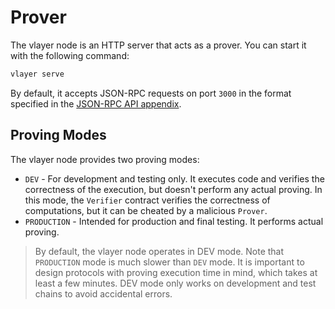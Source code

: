 # Prover

The vlayer node is an HTTP server that acts as a prover. You can start it with the following command:

```sh
vlayer serve
```

By default, it accepts JSON-RPC requests on port `3000` in the format specified in the [JSON-RPC API appendix](/appendix/api.md).

## Proving Modes

The vlayer node provides two proving modes:

- `DEV` - For development and testing only. It executes code and verifies the correctness of the execution, but doesn't perform any actual proving. In this mode, the `Verifier` contract verifies the correctness of computations, but it can be cheated by a malicious `Prover`.
- `PRODUCTION` - Intended for production and final testing. It performs actual proving.

> By default, the vlayer node operates in DEV mode.
> Note that `PRODUCTION` mode is much slower than `DEV` mode. It is important to design protocols with proving execution time in mind, which takes at least a few minutes.
> DEV mode only works on development and test chains to avoid accidental errors.
